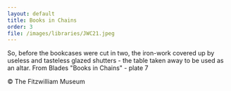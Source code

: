 ```yaml
---
layout: default
title: Books in Chains
order: 3
file: /images/libraries/JWC21.jpeg
---
```


So, before the bookcases were cut in two, the iron-work covered up by useless and tasteless glazed shutters - the table taken away to be used as an altar. From Blades "Books in Chains" - plate 7

 © The Fitzwilliam Museum
